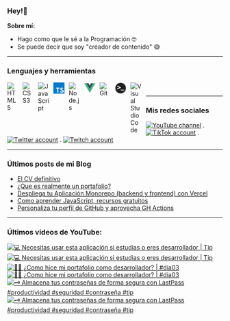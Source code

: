 ### Hey!👋
**Sobre mí:**
- Hago como que le sé a la Programación 🤓 
- Se puede decir que soy "creador de contenido" 😅

---
### Lenguajes y herramientas

<img align="left" alt="HTML5" width="26px" src="https://cdn.jsdelivr.net/gh/devicons/devicon/icons/html5/html5-original.svg" style="padding-right:10px;" />
<img align="left" alt="CSS3" width="26px" src="https://cdn.jsdelivr.net/gh/devicons/devicon/icons/css3/css3-original.svg" style="padding-right:10px;" />
<img align="left" alt="JavaScript" width="26px" src="https://cdn.jsdelivr.net/gh/devicons/devicon/icons/javascript/javascript-original.svg" style="padding-right:10px;" />
<img align="left" alt="Typescript" width="26px" src="https://raw.githubusercontent.com/github/explore/80688e429a7d4ef2fca1e82350fe8e3517d3494d/topics/typescript/typescript.png" style="padding-right:10px;" />
<img align="left" alt="Node.js" width="26px" src="https://cdn.jsdelivr.net/gh/devicons/devicon/icons/nodejs/nodejs-original.svg" style="padding-right:10px;" />
<img align="left" alt="Vue" width="26px" src="https://raw.githubusercontent.com/github/explore/80688e429a7d4ef2fca1e82350fe8e3517d3494d/topics/vue/vue.png" style="padding-right:10px;" />
<img align="left" alt="Git" width="26px" src="https://cdn.jsdelivr.net/gh/devicons/devicon/icons/git/git-original.svg" style="padding-right:10px;" />
<img align="left" alt="Terminal" width="26px" src="https://raw.githubusercontent.com/github/explore/d92924b1d925bb134e308bd29c9de6c302ed3beb/topics/terminal/terminal.png" style="padding-right:10px;" />
<img align="left" alt="Visual Studio Code" width="26px" src="https://cdn.jsdelivr.net/gh/devicons/devicon/icons/vscode/vscode-original.svg" style="padding-right:10px;" />

<br>

---
### Mis redes sociales

[![YouTube channel](https://img.shields.io/youtube/channel/subscribers/UCKMWXwHYoy920OFEN_BM5VQ?style=social)](https://www.youtube.com/@doneberdev)
 . [![TikTok account](https://img.shields.io/endpoint?logo=TikTok&style=social&url=https%3A%2F%2Fdoneber.dev%2Ftiktok-counter%2F)](https://www.tiktok.com/@doneberdev)
 . [![Twitter account](https://img.shields.io/twitter/follow/doneberdev?label=Followers&style=social)](https://twitter.com/doneberdev)
 . [![Twitch account](https://img.shields.io/twitch/status/doneberdev?style=social)](https://twitch.tv/doneberdev)
 
---
### Últimos posts de mi Blog

<!-- BLOG-POST-LIST:START -->
- [El CV definitivo](https://doneber.dev/blog/el-cv-definitivo/)
- [¿Que es realmente un portafolio?](https://doneber.dev/blog/que-es-realmente-un-portafolio/)
- [Despliega tu Aplicación Monorepo &lpar;backend y frontend&rpar; con Vercel](https://doneber.dev/blog/despliega-tu-aplicaci%C3%B3n-monorepo-backend-y-frontend-con-vercel/)
- [Como aprender JavaScript, recursos gratuitos](https://doneber.dev/blog/como-aprender-javascript-recursos-gratuitos/)
- [Personaliza tu perfil de GitHub y aprovecha GH Actions](https://doneber.dev/blog/personaliza-tu-perfil-de-github-y-aprovecha-gh-actions/)
<!-- BLOG-POST-LIST:END -->
 
---
### Últimos videos de YouTube:

<!-- BEGIN YOUTUBE-CARDS -->
[![💻 Necesitas usar esta aplicación si estudias o eres desarrollador | Tip](https://ytcards.demolab.com/?id=btoG9YUl4_o&title=%F0%9F%92%BB+Necesitas+usar+esta+aplicaci%C3%B3n+si+estudias+o+eres+desarrollador+%7C+Tip&lang=en&timestamp=1678917607&background_color=%230f0f0f&title_color=%23ffffff&stats_color=%23dedede&width=250&duration=853 "💻 Necesitas usar esta aplicación si estudias o eres desarrollador | Tip")](https://www.youtube.com/watch?v=btoG9YUl4_o#gh-dark-mode-only)[![💻 Necesitas usar esta aplicación si estudias o eres desarrollador | Tip](https://ytcards.demolab.com/?id=btoG9YUl4_o&title=%F0%9F%92%BB+Necesitas+usar+esta+aplicaci%C3%B3n+si+estudias+o+eres+desarrollador+%7C+Tip&lang=en&timestamp=1678917607&background_color=%230d1117&title_color=%23ffffff&stats_color=%23dedede&width=250&duration=853 "💻 Necesitas usar esta aplicación si estudias o eres desarrollador | Tip")](https://www.youtube.com/watch?v=btoG9YUl4_o#gh-light-mode-only)
[![👨‍💻 ¿Como hice mi portafolio como desarrollador? | #dia03](https://ytcards.demolab.com/?id=3O-NWnWl3sc&title=%F0%9F%91%A8%E2%80%8D%F0%9F%92%BB+%C2%BFComo+hice+mi+portafolio+como+desarrollador%3F+%7C+%23dia03&lang=en&timestamp=1678242601&background_color=%230f0f0f&title_color=%23ffffff&stats_color=%23dedede&width=250&duration=1172 "👨‍💻 ¿Como hice mi portafolio como desarrollador? | #dia03")](https://www.youtube.com/watch?v=3O-NWnWl3sc#gh-dark-mode-only)[![👨‍💻 ¿Como hice mi portafolio como desarrollador? | #dia03](https://ytcards.demolab.com/?id=3O-NWnWl3sc&title=%F0%9F%91%A8%E2%80%8D%F0%9F%92%BB+%C2%BFComo+hice+mi+portafolio+como+desarrollador%3F+%7C+%23dia03&lang=en&timestamp=1678242601&background_color=%230d1117&title_color=%23ffffff&stats_color=%23dedede&width=250&duration=1172 "👨‍💻 ¿Como hice mi portafolio como desarrollador? | #dia03")](https://www.youtube.com/watch?v=3O-NWnWl3sc#gh-light-mode-only)
[![🗝️ Almacena tus contraseñas de forma segura con LastPass #productividad #seguridad #contraseña #tip](https://ytcards.demolab.com/?id=zOVvwXZgwPs&title=%F0%9F%97%9D%EF%B8%8F+Almacena+tus+contrase%C3%B1as+de+forma+segura+con+LastPass+%23productividad+%23seguridad+%23contrase%C3%B1a+%23tip&lang=en&timestamp=1677968089&background_color=%230f0f0f&title_color=%23ffffff&stats_color=%23dedede&width=250&duration=54 "🗝️ Almacena tus contraseñas de forma segura con LastPass #productividad #seguridad #contraseña #tip")](https://www.youtube.com/watch?v=zOVvwXZgwPs#gh-dark-mode-only)[![🗝️ Almacena tus contraseñas de forma segura con LastPass #productividad #seguridad #contraseña #tip](https://ytcards.demolab.com/?id=zOVvwXZgwPs&title=%F0%9F%97%9D%EF%B8%8F+Almacena+tus+contrase%C3%B1as+de+forma+segura+con+LastPass+%23productividad+%23seguridad+%23contrase%C3%B1a+%23tip&lang=en&timestamp=1677968089&background_color=%230d1117&title_color=%23ffffff&stats_color=%23dedede&width=250&duration=54 "🗝️ Almacena tus contraseñas de forma segura con LastPass #productividad #seguridad #contraseña #tip")](https://www.youtube.com/watch?v=zOVvwXZgwPs#gh-light-mode-only)
<!-- END YOUTUBE-CARDS -->
